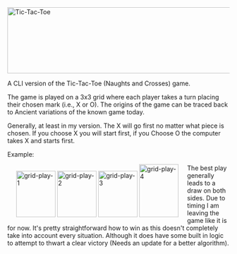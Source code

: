 <img width="967" height="150" alt="Tic-Tac-Toe" src="https://github.com/user-attachments/assets/061c31eb-8462-484a-b22d-ee8b6ba92b38" />

A CLI version of the Tic-Tac-Toe (Naughts and Crosses) game. 

The game is played on a 3x3 grid where each player takes a turn placing their chosen mark (i.e., X or O). The origins of the game can be traced back to Ancient variations of the known game today. 

Generally, at least in my version. The X will go first no matter what piece is chosen. If you choose X you will start first, if you Choose O the computer takes X and starts first.

Example:

<div style="float:left; margin:0; padding: 0px 20px;">
    <img width="89" height="105" alt="grid-play-1" src="https://github.com/user-attachments/assets/d77efc47-961a-4c9e-9887-58651f308ce1" />
    <img width="89" height="105" alt="grid-play-2" src="https://github.com/user-attachments/assets/48eaafe7-8368-427c-a33f-d65a65dac1b2" />
    <img width="89" height="105" alt="grid-play-3" src="https://github.com/user-attachments/assets/c3a9af16-80bd-40f4-bbfe-77edbcafe37c" />
    <img width="89" height="120" alt="grid-play-4" src="https://github.com/user-attachments/assets/07ebfeee-9e5f-4ec0-9e36-68be54378740" />
</div>

The best play generally leads to a draw on both sides. Due to timing I am leaving the game like it is for now. It's pretty straightforward how to win as this doesn't completely take into account every situation. Although it does have some built in logic to attempt to thwart a clear victory (Needs an update for a better algorithm).

